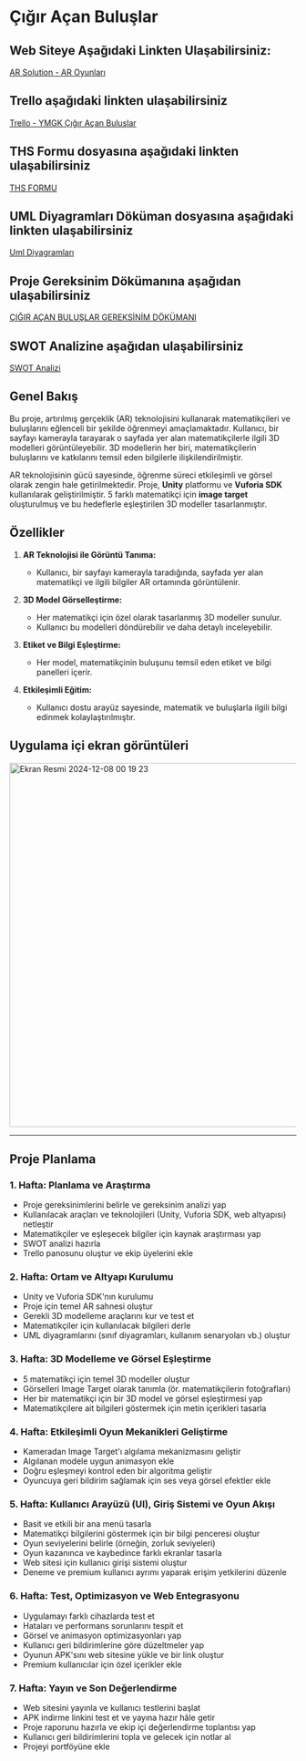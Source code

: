 # Çığır Açan Buluşlar

## Web Siteye Aşağıdaki Linkten Ulaşabilirsiniz:

[AR Solution - AR Oyunları](https://cigiracanbuluslar.tech/)

## Trello aşağıdaki linkten ulaşabilirsiniz

[Trello - YMGK Çığır Açan Buluşlar](https://trello.com/b/QMbfDMF4/ymgk-cigir-acan-buluslar-ar-projesi)

## THS Formu dosyasına aşağıdaki linkten ulaşabilirsiniz

[THS FORMU](https://github.com/user-attachments/files/18223210/TUBITAK.xlsx)

## UML Diyagramları Döküman dosyasına aşağıdaki linkten ulaşabilirsiniz

[Uml Diyagramları](https://github.com/user-attachments/files/18241878/Uml.Diyagramlari.docx)

## Proje Gereksinim Dökümanına aşağıdan ulaşabilirsiniz

[ÇIĞIR AÇAN BULUŞLAR GEREKSİNİM DÖKÜMANI](https://github.com/user-attachments/files/18053899/CIGIR.ACAN.BULUSLAR.docx)

## SWOT Analizine aşağıdan ulaşabilirsiniz

[SWOT Analizi](https://github.com/user-attachments/files/18390437/SWOT.pdf)



## Genel Bakış

Bu proje, artırılmış gerçeklik (AR) teknolojisini kullanarak matematikçileri ve buluşlarını eğlenceli bir şekilde öğrenmeyi amaçlamaktadır. Kullanıcı, bir sayfayı kamerayla tarayarak o sayfada yer alan matematikçilerle ilgili 3D modelleri görüntüleyebilir. 3D modellerin her biri, matematikçilerin buluşlarını ve katkılarını temsil eden bilgilerle ilişkilendirilmiştir.

AR teknolojisinin gücü sayesinde, öğrenme süreci etkileşimli ve görsel olarak zengin hale getirilmektedir. Proje, **Unity** platformu ve **Vuforia SDK** kullanılarak geliştirilmiştir. 5 farklı matematikçi için **image target** oluşturulmuş ve bu hedeflerle eşleştirilen 3D modeller tasarlanmıştır.

## Özellikler

1. **AR Teknolojisi ile Görüntü Tanıma:**
   - Kullanıcı, bir sayfayı kamerayla taradığında, sayfada yer alan matematikçi ve ilgili bilgiler AR ortamında görüntülenir.

2. **3D Model Görselleştirme:**
   - Her matematikçi için özel olarak tasarlanmış 3D modeller sunulur.
   - Kullanıcı bu modelleri döndürebilir ve daha detaylı inceleyebilir.

3. **Etiket ve Bilgi Eşleştirme:**
   - Her model, matematikçinin buluşunu temsil eden etiket ve bilgi panelleri içerir.

4. **Etkileşimli Eğitim:**
   - Kullanıcı dostu arayüz sayesinde, matematik ve buluşlarla ilgili bilgi edinmek kolaylaştırılmıştır.


## Uygulama içi ekran görüntüleri

<img width="639" alt="Ekran Resmi 2024-12-08 00 19 23" src="https://github.com/user-attachments/assets/0d3a105a-2634-4742-a58f-4427824bb409">

---

## Proje Planlama

### 1. Hafta: Planlama ve Araştırma

 - Proje gereksinimlerini belirle ve gereksinim analizi yap
 - Kullanılacak araçları ve teknolojileri (Unity, Vuforia SDK, web altyapısı) netleştir
 - Matematikçiler ve eşleşecek bilgiler için kaynak araştırması yap
 - SWOT analizi hazırla
 - Trello panosunu oluştur ve ekip üyelerini ekle
 
### 2. Hafta: Ortam ve Altyapı Kurulumu

 - Unity ve Vuforia SDK'nın kurulumu
 - Proje için temel AR sahnesi oluştur
 - Gerekli 3D modelleme araçlarını kur ve test et
 - Matematikçiler için kullanılacak bilgileri derle
 - UML diyagramlarını (sınıf diyagramları, kullanım senaryoları vb.) oluştur
   
### 3. Hafta: 3D Modelleme ve Görsel Eşleştirme

 - 5 matematikçi için temel 3D modeller oluştur
 - Görselleri Image Target olarak tanımla (ör. matematikçilerin fotoğrafları)
 - Her bir matematikçi için bir 3D model ve görsel eşleştirmesi yap
 - Matematikçilere ait bilgileri göstermek için metin içerikleri tasarla

### 4. Hafta: Etkileşimli Oyun Mekanikleri Geliştirme

 - Kameradan Image Target'ı algılama mekanizmasını geliştir
 - Algılanan modele uygun animasyon ekle
 - Doğru eşleşmeyi kontrol eden bir algoritma geliştir
 - Oyuncuya geri bildirim sağlamak için ses veya görsel efektler ekle

### 5. Hafta: Kullanıcı Arayüzü (UI), Giriş Sistemi ve Oyun Akışı

 - Basit ve etkili bir ana menü tasarla
 - Matematikçi bilgilerini göstermek için bir bilgi penceresi oluştur
 - Oyun seviyelerini belirle (örneğin, zorluk seviyeleri)
 - Oyun kazanınca ve kaybedince farklı ekranlar tasarla
 - Web sitesi için kullanıcı girişi sistemi oluştur
 - Deneme ve premium kullanıcı ayrımı yaparak erişim yetkilerini düzenle

### 6. Hafta: Test, Optimizasyon ve Web Entegrasyonu

 - Uygulamayı farklı cihazlarda test et
 - Hataları ve performans sorunlarını tespit et
 - Görsel ve animasyon optimizasyonları yap
 - Kullanıcı geri bildirimlerine göre düzeltmeler yap
 - Oyunun APK'sını web sitesine yükle ve bir link oluştur
 - Premium kullanıcılar için özel içerikler ekle
   
### 7. Hafta: Yayın ve Son Değerlendirme

 - Web sitesini yayınla ve kullanıcı testlerini başlat
 - APK indirme linkini test et ve yayına hazır hâle getir
 - Proje raporunu hazırla ve ekip içi değerlendirme toplantısı yap
 - Kullanıcı geri bildirimlerini topla ve gelecek için notlar al
 - Projeyi portföyüne ekle

